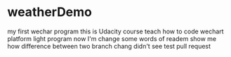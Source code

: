 # weatherDemo
my first wechar program
this is Udacity course teach how to code wechart platform light program
now I'm change some words of readem  show me how difference between two branch
chang didn't see 
test pull request
